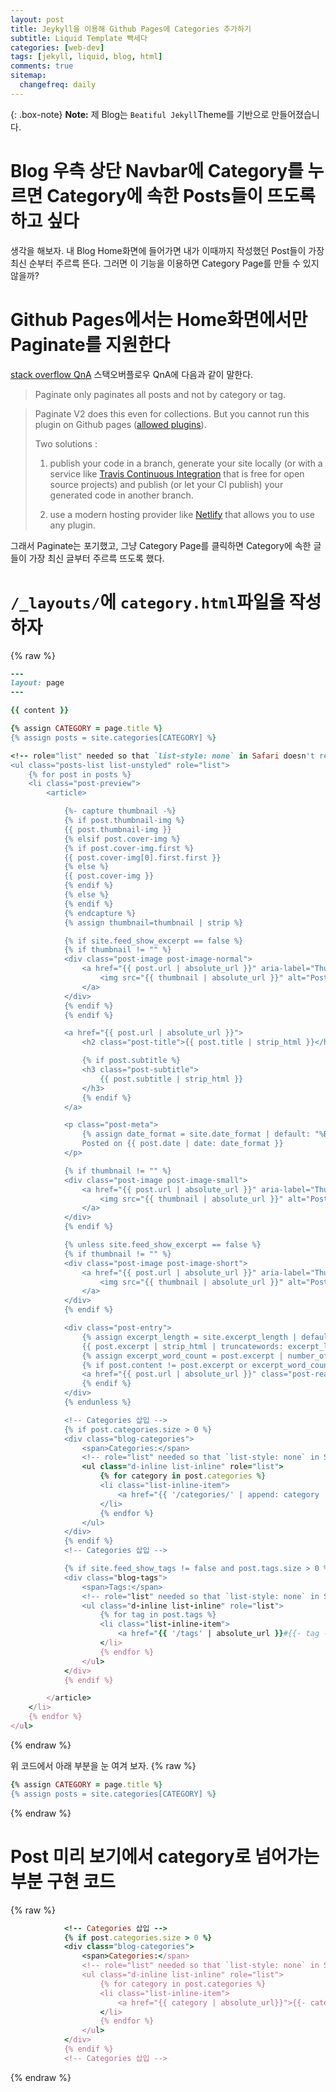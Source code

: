 ```yaml
---
layout: post
title: Jeykyll을 이용해 Github Pages에 Categories 추가하기
subtitle: Liquid Template 빡세다
categories: [web-dev]
tags: [jekyll, liquid, blog, html]
comments: true
sitemap:
  changefreq: daily
---
```


{: .box-note}
**Note:** 제 Blog는 `Beatiful Jekyll`Theme를 기반으로 만들어졌습니다.

# Blog 우측 상단 Navbar에 Category를 누르면 Category에 속한 Posts들이 뜨도록 하고 싶다

생각을 해보자. 내 Blog Home화면에 들어가면 내가 이때까지 작성했던 Post들이 가장 최신 순부터 주르륵 뜬다. 그러면 이 기능을 이용하면 Category Page를 만들 수 있지 않을까?

# Github Pages에서는 Home화면에서만 Paginate를 지원한다

[stack overflow QnA](https://stackoverflow.com/questions/56065176/how-to-paginate-categories-in-jekyll-with-github-pages)
스택오버플로우 QnA에 다음과 같이 말한다.

> Paginate only paginates all posts and not by category or tag.

> Paginate V2 does this even for collections. But you cannot run this plugin on Github pages ([allowed plugins](https://pages.github.com/versions/)).
>
> Two solutions :
>
> 1.  publish your code in a branch, generate your site locally (or with a service like [Travis Continuous Integration](https://github.com/marketplace/travis-ci) that is free for open source projects) and publish (or let your CI publish) your generated code in another branch.
>
> 2.  use a modern hosting provider like [Netlify](https://netlify.com/) that allows you to use any plugin.

그래서 Paginate는 포기했고, 그냥 Category Page를 클릭하면 Category에 속한 글들이 가장 최신 글부터 주르륵 뜨도록 했다.

# `/_layouts/`에 `category.html`파일을 작성하자

{% raw %}

```ruby
---
layout: page
---

{{ content }}

{% assign CATEGORY = page.title %}
{% assign posts = site.categories[CATEGORY] %}

<!-- role="list" needed so that `list-style: none` in Safari doesn't remove the list semantics -->
<ul class="posts-list list-unstyled" role="list">
	{% for post in posts %}
	<li class="post-preview">
		<article>

			{%- capture thumbnail -%}
			{% if post.thumbnail-img %}
			{{ post.thumbnail-img }}
			{% elsif post.cover-img %}
			{% if post.cover-img.first %}
			{{ post.cover-img[0].first.first }}
			{% else %}
			{{ post.cover-img }}
			{% endif %}
			{% else %}
			{% endif %}
			{% endcapture %}
			{% assign thumbnail=thumbnail | strip %}

			{% if site.feed_show_excerpt == false %}
			{% if thumbnail != "" %}
			<div class="post-image post-image-normal">
				<a href="{{ post.url | absolute_url }}" aria-label="Thumbnail">
					<img src="{{ thumbnail | absolute_url }}" alt="Post thumbnail">
				</a>
			</div>
			{% endif %}
			{% endif %}

			<a href="{{ post.url | absolute_url }}">
				<h2 class="post-title">{{ post.title | strip_html }}</h2>

				{% if post.subtitle %}
				<h3 class="post-subtitle">
					{{ post.subtitle | strip_html }}
				</h3>
				{% endif %}
			</a>

			<p class="post-meta">
				{% assign date_format = site.date_format | default: "%B %-d, %Y" %}
				Posted on {{ post.date | date: date_format }}
			</p>

			{% if thumbnail != "" %}
			<div class="post-image post-image-small">
				<a href="{{ post.url | absolute_url }}" aria-label="Thumbnail">
					<img src="{{ thumbnail | absolute_url }}" alt="Post thumbnail">
				</a>
			</div>
			{% endif %}

			{% unless site.feed_show_excerpt == false %}
			{% if thumbnail != "" %}
			<div class="post-image post-image-short">
				<a href="{{ post.url | absolute_url }}" aria-label="Thumbnail">
					<img src="{{ thumbnail | absolute_url }}" alt="Post thumbnail">
				</a>
			</div>
			{% endif %}

			<div class="post-entry">
				{% assign excerpt_length = site.excerpt_length | default: 50 %}
				{{ post.excerpt | strip_html | truncatewords: excerpt_length }}
				{% assign excerpt_word_count = post.excerpt | number_of_words %}
				{% if post.content != post.excerpt or excerpt_word_count > excerpt_length %}
				<a href="{{ post.url | absolute_url }}" class="post-read-more">[Read&nbsp;More]</a>
				{% endif %}
			</div>
			{% endunless %}

			<!-- Categories 삽입 -->
			{% if post.categories.size > 0 %}
			<div class="blog-categories">
				<span>Categories:</span>
				<!-- role="list" needed so that `list-style: none` in Safari doesn't remove the list semantics -->
				<ul class="d-inline list-inline" role="list">
					{% for category in post.categories %}
					<li class="list-inline-item">
						<a href="{{ '/categories/' | append: category | absolute_url}}">{{- category -}}</a>
					</li>
					{% endfor %}
				</ul>
			</div>
			{% endif %}
			<!-- Categories 삽입 -->

			{% if site.feed_show_tags != false and post.tags.size > 0 %}
			<div class="blog-tags">
				<span>Tags:</span>
				<!-- role="list" needed so that `list-style: none` in Safari doesn't remove the list semantics -->
				<ul class="d-inline list-inline" role="list">
					{% for tag in post.tags %}
					<li class="list-inline-item">
						<a href="{{ '/tags' | absolute_url }}#{{- tag -}}">{{- tag -}}</a>
					</li>
					{% endfor %}
				</ul>
			</div>
			{% endif %}

		</article>
	</li>
	{% endfor %}
</ul>
```

{% endraw %}

위 코드에서 아래 부분을 눈 여겨 보자.
{% raw %}

```ruby
{% assign CATEGORY = page.title %}
{% assign posts = site.categories[CATEGORY] %}
```

{% endraw %}

# Post 미리 보기에서 category로 넘어가는 부분 구현 코드

{% raw %}

```ruby
			<!-- Categories 삽입 -->
			{% if post.categories.size > 0 %}
			<div class="blog-categories">
				<span>Categories:</span>
				<!-- role="list" needed so that `list-style: none` in Safari doesn't remove the list semantics -->
				<ul class="d-inline list-inline" role="list">
					{% for category in post.categories %}
					<li class="list-inline-item">
						<a href="{{ category | absolute_url}}">{{- category -}}</a>
					</li>
					{% endfor %}
				</ul>
			</div>
			{% endif %}
			<!-- Categories 삽입 -->
```

{% endraw %}
